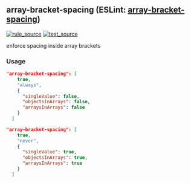 <!-- Start:AutoDoc:: Modify `src/readme/rules.ts` and run `gulp readme` to update block -->
## array-bracket-spacing (ESLint: [array-bracket-spacing](http://eslint.org/docs/rules/array-bracket-spacing))
[![rule_source](https://img.shields.io/badge/%F0%9F%93%8F%20rule-source-green.svg)](https://github.com/buzinas/tslint-eslint-rules/blob/master/src/rules/arrayBracketSpacingRule.ts)
[![test_source](https://img.shields.io/badge/%F0%9F%93%98%20test-source-blue.svg)](https://github.com/buzinas/tslint-eslint-rules/blob/master/src/test/rules/arrayBracketSpacingRuleTests.ts)

enforce spacing inside array brackets

### Usage

```json
"array-bracket-spacing": [
    true,
    "always",
    {
      "singleValue": false,
      "objectsInArrays": false,
      "arraysInArrays": false
    }
  ]
```

```json
"array-bracket-spacing": [
    true,
    "never",
    {
      "singleValue": true,
      "objectsInArrays": true,
      "arraysInArrays": true
    }
  ]
```

<!-- End:AutoDoc -->
